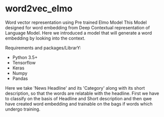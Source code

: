 # word2vec_elmo
Word vector representation using Pre trained Elmo Model
This Model designed for word embedding from Deep Contextual representation of Language Model. Here we introduced a model that 
will generate a word embedding by looking into the context.

Requirements and packages/LibrarY:
* Python 3.5+
* Tensorflow
* Keras 
* Numpy
* Pandas

Here we take 'News Headline' and its 'Category' along with its short description, so that the words are relatable with the headline. First we have to 
classify on the basis of Headline and Short description and then qwe have created word embedding and trainable on the bags if words which undergo training.


